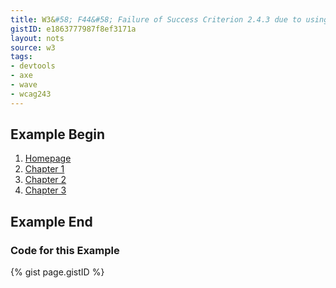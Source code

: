 ```yaml
---
title: W3&#58; F44&#58; Failure of Success Criterion 2.4.3 due to using tabindex to create a tab order that does not preserve meaning and operability
gistID: e1863777987f8ef3171a
layout: nots
source: w3
tags:
- devtools
- axe
- wave
- wcag243
---
```


<h2 aria-describedby="{{ page.gistID }}">Example Begin</h2>
<div class="rendered-not">
<ol>
   <li><a href="main.html" tabindex="1">Homepage</a></li>
   <li><a href="chapter1.html" tabindex="4">Chapter 1</a></li>
   <li><a href="chapter2.html" tabindex="3">Chapter 2</a></li>
   <li><a href="chapter3.html" tabindex="2">Chapter 3</a></li>
</ol>
</div> <!-- rendered-not -->

<h2 aria-describedby="{{ page.gistID }}">Example End</h2>

<h3 aria-describedby="{{ page.gistID }}">Code for this Example</h3>
{% gist page.gistID %}